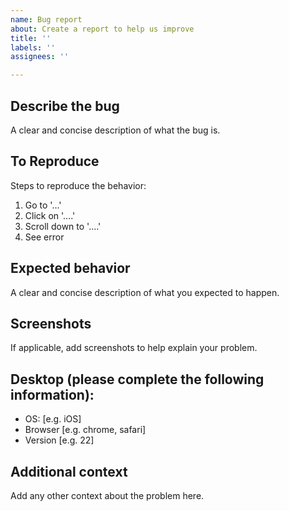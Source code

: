 ```yaml
---
name: Bug report
about: Create a report to help us improve
title: ''
labels: ''
assignees: ''

---
```


Describe the bug
------------------------

A clear and concise description of what the bug is.

To Reproduce
------------------------

Steps to reproduce the behavior:
1. Go to '...'
2. Click on '....'
3. Scroll down to '....'
4. See error

Expected behavior
----------------------------

A clear and concise description of what you expected to happen.

Screenshots
----------------------------

If applicable, add screenshots to help explain your problem.

Desktop (please complete the following information):
---------------------------------------------------------------------
 - OS: [e.g. iOS]
 - Browser [e.g. chrome, safari]
 - Version [e.g. 22]

Additional context
--------------------------

Add any other context about the problem here.
